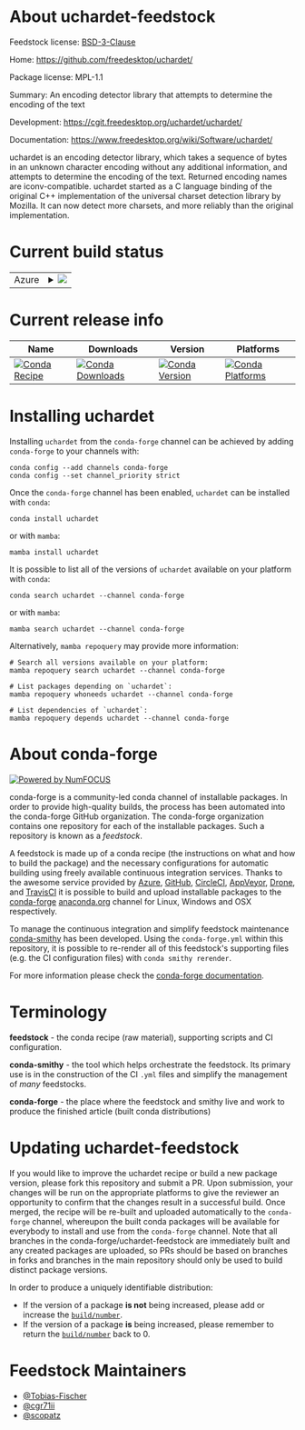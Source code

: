 About uchardet-feedstock
========================

Feedstock license: [BSD-3-Clause](https://github.com/conda-forge/uchardet-feedstock/blob/main/LICENSE.txt)

Home: https://github.com/freedesktop/uchardet/

Package license: MPL-1.1

Summary: An encoding detector library that attempts to determine the encoding of the text

Development: https://cgit.freedesktop.org/uchardet/uchardet/

Documentation: https://www.freedesktop.org/wiki/Software/uchardet/

uchardet is an encoding detector library, which takes a sequence of bytes in an
unknown character encoding without any additional information, and attempts to
determine the encoding of the text. Returned encoding names are iconv-compatible.
uchardet started as a C language binding of the original C++ implementation of
the universal charset detection library by Mozilla. It can now detect more charsets,
and more reliably than the original implementation.


Current build status
====================


<table>
    
  <tr>
    <td>Azure</td>
    <td>
      <details>
        <summary>
          <a href="https://dev.azure.com/conda-forge/feedstock-builds/_build/latest?definitionId=6417&branchName=main">
            <img src="https://dev.azure.com/conda-forge/feedstock-builds/_apis/build/status/uchardet-feedstock?branchName=main">
          </a>
        </summary>
        <table>
          <thead><tr><th>Variant</th><th>Status</th></tr></thead>
          <tbody><tr>
              <td>linux_64</td>
              <td>
                <a href="https://dev.azure.com/conda-forge/feedstock-builds/_build/latest?definitionId=6417&branchName=main">
                  <img src="https://dev.azure.com/conda-forge/feedstock-builds/_apis/build/status/uchardet-feedstock?branchName=main&jobName=linux&configuration=linux%20linux_64_" alt="variant">
                </a>
              </td>
            </tr><tr>
              <td>linux_aarch64</td>
              <td>
                <a href="https://dev.azure.com/conda-forge/feedstock-builds/_build/latest?definitionId=6417&branchName=main">
                  <img src="https://dev.azure.com/conda-forge/feedstock-builds/_apis/build/status/uchardet-feedstock?branchName=main&jobName=linux&configuration=linux%20linux_aarch64_" alt="variant">
                </a>
              </td>
            </tr>
          </tbody>
        </table>
      </details>
    </td>
  </tr>
</table>

Current release info
====================

| Name | Downloads | Version | Platforms |
| --- | --- | --- | --- |
| [![Conda Recipe](https://img.shields.io/badge/recipe-uchardet-green.svg)](https://anaconda.org/conda-forge/uchardet) | [![Conda Downloads](https://img.shields.io/conda/dn/conda-forge/uchardet.svg)](https://anaconda.org/conda-forge/uchardet) | [![Conda Version](https://img.shields.io/conda/vn/conda-forge/uchardet.svg)](https://anaconda.org/conda-forge/uchardet) | [![Conda Platforms](https://img.shields.io/conda/pn/conda-forge/uchardet.svg)](https://anaconda.org/conda-forge/uchardet) |

Installing uchardet
===================

Installing `uchardet` from the `conda-forge` channel can be achieved by adding `conda-forge` to your channels with:

```
conda config --add channels conda-forge
conda config --set channel_priority strict
```

Once the `conda-forge` channel has been enabled, `uchardet` can be installed with `conda`:

```
conda install uchardet
```

or with `mamba`:

```
mamba install uchardet
```

It is possible to list all of the versions of `uchardet` available on your platform with `conda`:

```
conda search uchardet --channel conda-forge
```

or with `mamba`:

```
mamba search uchardet --channel conda-forge
```

Alternatively, `mamba repoquery` may provide more information:

```
# Search all versions available on your platform:
mamba repoquery search uchardet --channel conda-forge

# List packages depending on `uchardet`:
mamba repoquery whoneeds uchardet --channel conda-forge

# List dependencies of `uchardet`:
mamba repoquery depends uchardet --channel conda-forge
```


About conda-forge
=================

[![Powered by
NumFOCUS](https://img.shields.io/badge/powered%20by-NumFOCUS-orange.svg?style=flat&colorA=E1523D&colorB=007D8A)](https://numfocus.org)

conda-forge is a community-led conda channel of installable packages.
In order to provide high-quality builds, the process has been automated into the
conda-forge GitHub organization. The conda-forge organization contains one repository
for each of the installable packages. Such a repository is known as a *feedstock*.

A feedstock is made up of a conda recipe (the instructions on what and how to build
the package) and the necessary configurations for automatic building using freely
available continuous integration services. Thanks to the awesome service provided by
[Azure](https://azure.microsoft.com/en-us/services/devops/), [GitHub](https://github.com/),
[CircleCI](https://circleci.com/), [AppVeyor](https://www.appveyor.com/),
[Drone](https://cloud.drone.io/welcome), and [TravisCI](https://travis-ci.com/)
it is possible to build and upload installable packages to the
[conda-forge](https://anaconda.org/conda-forge) [anaconda.org](https://anaconda.org/)
channel for Linux, Windows and OSX respectively.

To manage the continuous integration and simplify feedstock maintenance
[conda-smithy](https://github.com/conda-forge/conda-smithy) has been developed.
Using the ``conda-forge.yml`` within this repository, it is possible to re-render all of
this feedstock's supporting files (e.g. the CI configuration files) with ``conda smithy rerender``.

For more information please check the [conda-forge documentation](https://conda-forge.org/docs/).

Terminology
===========

**feedstock** - the conda recipe (raw material), supporting scripts and CI configuration.

**conda-smithy** - the tool which helps orchestrate the feedstock.
                   Its primary use is in the construction of the CI ``.yml`` files
                   and simplify the management of *many* feedstocks.

**conda-forge** - the place where the feedstock and smithy live and work to
                  produce the finished article (built conda distributions)


Updating uchardet-feedstock
===========================

If you would like to improve the uchardet recipe or build a new
package version, please fork this repository and submit a PR. Upon submission,
your changes will be run on the appropriate platforms to give the reviewer an
opportunity to confirm that the changes result in a successful build. Once
merged, the recipe will be re-built and uploaded automatically to the
`conda-forge` channel, whereupon the built conda packages will be available for
everybody to install and use from the `conda-forge` channel.
Note that all branches in the conda-forge/uchardet-feedstock are
immediately built and any created packages are uploaded, so PRs should be based
on branches in forks and branches in the main repository should only be used to
build distinct package versions.

In order to produce a uniquely identifiable distribution:
 * If the version of a package **is not** being increased, please add or increase
   the [``build/number``](https://docs.conda.io/projects/conda-build/en/latest/resources/define-metadata.html#build-number-and-string).
 * If the version of a package **is** being increased, please remember to return
   the [``build/number``](https://docs.conda.io/projects/conda-build/en/latest/resources/define-metadata.html#build-number-and-string)
   back to 0.

Feedstock Maintainers
=====================

* [@Tobias-Fischer](https://github.com/Tobias-Fischer/)
* [@cgr71ii](https://github.com/cgr71ii/)
* [@scopatz](https://github.com/scopatz/)

